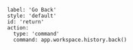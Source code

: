 ```meta-bind-button
label: 'Go Back'
style: 'default'
id: 'return'
action: 
  type: 'command'
  command: app.workspace.history.back()
```


